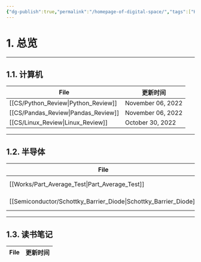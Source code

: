 ```yaml
---
{"dg-publish":true,"permalink":"/homepage-of-digital-space/","tags":["Homepage","gardenEntry"]}
---
```



# 1. 总览

---
## 1.1. 计算机

| File                                   | 更新时间              |
| -------------------------------------- | ----------------- |
| [[CS/Python_Review\|Python_Review]] | November 06, 2022 |
| [[CS/Pandas_Review\|Pandas_Review]] | November 06, 2022 |
| [[CS/Linux_Review\|Linux_Review]]   | October 30, 2022  |

---
## 1.2. 半导体
| File                                                                | 更新时间              |
| ------------------------------------------------------------------- | ----------------- |
| [[Works/Part_Average_Test\|Part_Average_Test]]                   | November 06, 2022 |
| [[Semiconductor/Schottky_Barrier_Diode\|Schottky_Barrier_Diode]] | November 03, 2022 |

---
## 1.3. 读书笔记
| File | 更新时间 |
| ---- | ---- |

